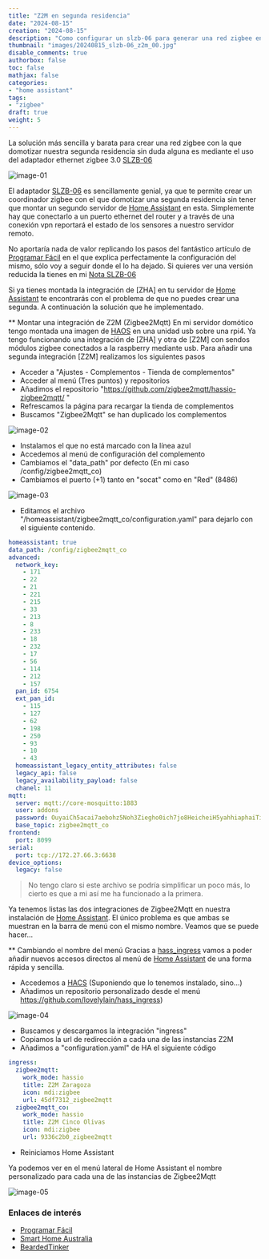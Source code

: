```yaml
---
title: "Z2M en segunda residencia"
date: "2024-08-15"
creation: "2024-08-15"
description: "Como configurar un slzb-06 para generar una red zigbee en una segunda residencia"
thumbnail: "images/20240815_slzb-06_z2m_00.jpg"
disable_comments: true
authorbox: false
toc: false
mathjax: false
categories:
- "home assistant"
tags:
- "zigbee"
draft: true
weight: 5
---
```

La solución más sencilla y barata para crear una red zigbee con la que domotizar nuestra segunda residencia sin duda alguna es mediante el uso del adaptador ethernet zigbee 3.0 [SLZB-06]
<!--more-->
![image-01]

El adaptador [SLZB-06] es sencillamente genial, ya que te permite crear un coordinador zigbee con el que domotizar una segunda residencia sin tener que montar un segundo servidor de [Home Assistant] en esta. Simplemente hay que conectarlo a un puerto ethernet del router y a través de una conexión vpn reportará el estado de los sensores a nuestro servidor remoto.

No aportaría nada de valor replicando los pasos del fantástico artículo de [Programar Fácil] en el que explica perfectamente la configuración del mismo, sólo voy a seguir donde el lo ha dejado. Si quieres ver una versión reducida la tienes en mi [Nota SLZB-06]

Si ya tienes montada la integración de [ZHA] en tu servidor de [Home Assistant] te encontrarás con el problema de que no puedes crear una segunda. A continuación la solución que he implementado.

** Montar una integración de Z2M (Zigbee2Mqtt)
En mi servidor domótico tengo montada una imagen de [HAOS] en una unidad usb sobre una rpi4. Ya tengo funcionando una integración de [ZHA] y otra de [Z2M] con sendos módulos zigbee conectados a la raspberry mediante usb. Para añadir una segunda integración [Z2M] realizamos los siguientes pasos

- Acceder a "Ajustes - Complementos - Tienda de complementos"
- Acceder al menú (Tres puntos) y repositorios
- Añadimos el repositorio "https://github.com/zigbee2mqtt/hassio-zigbee2mqtt/ "
- Refrescamos la página para recargar la tienda de complementos
- Buscamos "Zigbee2Mqtt" se han duplicado los complementos

![image-02]

- Instalamos el que no está marcado con la línea azul
- Accedemos al menú de configuración del complemento
- Cambiamos el "data_path" por defecto (En mi caso /config/zigbee2mqtt_co)
- Cambiamos el puerto (+1) tanto en "socat" como en "Red" (8486)

![image-03]

- Editamos el archivo "/homeassistant/zigbee2mqtt_co/configuration.yaml" para dejarlo con el siguiente contenido.

``` yaml
homeassistant: true
data_path: /config/zigbee2mqtt_co
advanced:
  network_key:
    - 171
    - 22
    - 21
    - 221
    - 215
    - 33
    - 213
    - 8
    - 233
    - 18
    - 232
    - 17
    - 56
    - 114
    - 212
    - 157
  pan_id: 6754
  ext_pan_id:
    - 115
    - 127
    - 62
    - 198
    - 250
    - 93
    - 10
    - 43
  homeassistant_legacy_entity_attributes: false
  legacy_api: false
  legacy_availability_payload: false
  chanel: 11
mqtt:
  server: mqtt://core-mosquitto:1883
  user: addons
  password: OuyaiCh5acai7aebohz5Noh3Ziegho0ich7jo8HeicheiH5yahhiaphaiTifog9k
  base_topic: zigbee2mqtt_co
frontend:
  port: 8099
serial:
  port: tcp://172.27.66.3:6638
device_options:
  legacy: false
```

> No tengo claro si este archivo se podría simplificar un poco más, lo cierto es que a mi así me ha funcionado a la primera.

Ya tenemos listas las dos integraciones de Zigbee2Mqtt en nuestra instalación de [Home Assistant]. El único problema es que ambas se muestran en la barra de menú con el mismo nombre. Veamos que se puede hacer...

** Cambiando el nombre del menú
Gracias a [hass_ingress] vamos a poder añadir nuevos accesos directos al menú de [Home Assistant] de una forma rápida y sencilla.

- Accedemos a [HACS] (Suponiendo que lo tenemos instalado, sino...)
- Añadimos un repositorio personalizado desde el menú
  https://github.com/lovelylain/hass_ingress)

![image-04]

- Buscamos y descargamos la integración "ingress"
- Copiamos la url de redirección a cada una de las instancias Z2M
- Añadimos a "configuration.yaml" de HA el siguiente código

``` yaml
ingress:
  zigbee2mqtt:
    work_mode: hassio
    title: Z2M Zaragoza
    icon: mdi:zigbee
    url: 45df7312_zigbee2mqtt
  zigbee2mqtt_co:
    work_mode: hassio
    title: Z2M Cinco Olivas
    icon: mdi:zigbee
    url: 9336c2b0_zigbee2mqtt
```
- Reiniciamos Home Assistant

Ya podemos ver en el menú lateral de Home Assistant el nombre personalizado para cada una de las instancias de Zigbee2Mqtt

![image-05]


### Enlaces de interés
- [Programar Fácil]( https://programarfacil.com/domotica/multiples-casas-con-home-assistant)
- [Smart Home Australia](https://www.youtube.com/watch?v=ZBbl0I-Zpuk&t=7s)
- [BeardedTinker](https://www.youtube.com/watch?v=QOx733CU1p8)

[HACS]: https://hacs.xyz/
[HAOS]: https://www.home-assistant.io/installation/raspberrypi
[hass_ingress]: https://github.com/lovelylain/hass_ingress
[Home Assistant]: https://www.home-assistant.io/
[Nota SLZB-06]: https://sherblog.es/brain/#c6386915-e497-48d4-a467-445d84ede824
[Programar Fácil]: https://programarfacil.com/domotica/multiples-casas-con-home-assistant/
[SLZB-06]: https://smlight.tech/product/slzb-06/


[image-01]: /images/20240815_slzb-06_z2m_01.jpg
[image-02]: /images/20240815_slzb-06_z2m_02.jpg
[image-03]: /images/20240815_slzb-06_z2m_03.jpg
[image-04]: /images/20240815_slzb-06_z2m_04.jpg
[image-05]: /images/20240815_slzb-06_z2m_05.jpg


